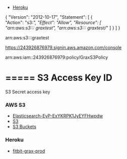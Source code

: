 * [Heroku](https://dashboard.heroku.com/apps/fitbit-grax-prod)

{ "Version": "2012-10-17",
    "Statement": [ 
        {    
            "Action": "s3:*",
            "Effect": "Allow",
            "Resource": [            
                "arn:aws:s3::: graxtest",
                "arn:aws:s3::: graxtest/*"
            ]
        } 
    ]
} 


arn:aws:s3:::graxtest

https://243926876979.signin.aws.amazon.com/console

arn:aws:iam::243926876979:policy/GraxS3Policy

=====
S3 Access Key ID
=====
S3 Secret access key


### AWS S3
* [Elasticsearch-EyP-ExYKRPK1JyEYFHwpdw](https://console.aws.amazon.com/cloudwatch/home?region=us-east-1#dashboards:name=Datanode_EyP-ExYKRPK1JyEYFHwpdw_fitbittest)
* [S3](https://s3.console.aws.amazon.com/s3/buckets/graxtest/?region=us-east-1&tab=overview)
* [S3 Buckets](https://s3.console.aws.amazon.com/s3/home?region=us-east-1)

### Heroku
* [fitbit-grax-prod](https://dashboard.heroku.com/apps/fitbit-grax-prod/settings)



